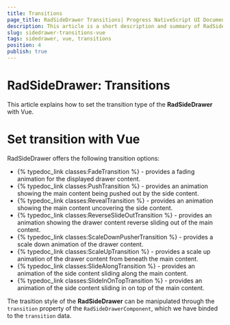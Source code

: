 ```yaml
---
title: Transitions
page_title: RadSideDrawer Transitions| Progress NativeScript UI Documentation
description: This article is a short description and summary of RadSideDrawer's transitions used with Vue
slug: sidedrawer-transitions-vue
tags: sidedrawer, vue, transitions
position: 4
publish: true
---
```


# RadSideDrawer: Transitions

This article explains how to set the transition type of the **RadSideDrawer** with Vue.

# Set transition with Vue

RadSideDrawer offers the following transition options:

- {% typedoc_link classes:FadeTransition %} - provides a fading animation for the displayed drawer content.
- {% typedoc_link classes:PushTransition %} - provides an animation showing the main content being pushed out by the side content.
- {% typedoc_link classes:RevealTransition %} - provides an animation showing the main content uncovering the side content.
- {% typedoc_link classes:ReverseSlideOutTransition %} - provides an animation showing the drawer content reverse sliding out of the main content.
- {% typedoc_link classes:ScaleDownPusherTransition %} - provides a scale down animation of the drawer content.
- {% typedoc_link classes:ScaleUpTransition %} - provides a scale up animation of the drawer content from beneath the main content.
- {% typedoc_link classes:SlideAlongTransition %} - provides an animation of the side content sliding along the main content.
- {% typedoc_link classes:SlideInOnTopTransition %} - provides an animation of the side content sliding in on top of the main content.

The trasition style of the **RadSideDrawer** can be manipulated through the `transition` property of the `RadSideDrawerComponent`, which we have binded to the `transition` data.

<snippet id='sidedrawer-transitions-vue'/>
